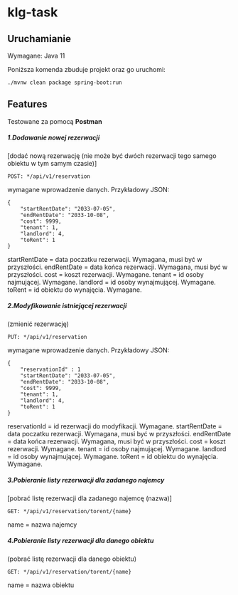 # klg-task

## Uruchamianie
Wymagane: Java 11

Poniższa komenda zbuduje projekt oraz go uruchomi:
```
./mvnw clean package spring-boot:run
```

## Features
Testowane za pomocą **Postman**

##### 1.Dodawanie nowej rezerwacji
[dodać nową rezerwację (nie może być dwóch rezerwacji tego samego obiektu w tym samym czasie)]
```
POST: */api/v1/reservation
```
wymagane wprowadzenie danych. Przykładowy JSON:
```
{
    "startRentDate": "2033-07-05",
    "endRentDate": "2033-10-08",
    "cost": 9999,
    "tenant": 1,
    "landlord": 4,
    "toRent": 1
}
```
startRentDate = data poczatku rezerwacji. Wymagana, musi być w przyszłości.
endRentDate = data końca rezerwacji. Wymagana, musi być w przyszłości.
cost = koszt rezerwacji. Wymagane.
tenant = id osoby najmującej. Wymagane.
landlord = id osoby wynajmującej. Wymagane.
toRent = id obiektu do wynajęcia. Wymagane.

##### 2.Modyfikowanie istniejącej rezerwacji
(zmienić rezerwację)
```
PUT: */api/v1/reservation
```
wymagane wprowadzenie danych. Przykładowy JSON:
```
{
    "reservationId" : 1
    "startRentDate": "2033-07-05",
    "endRentDate": "2033-10-08",
    "cost": 9999,
    "tenant": 1,
    "landlord": 4,
    "toRent": 1
}
```
reservationId = id rezerwacji do modyfikacji. Wymagane.
startRentDate = data poczatku rezerwacji. Wymagana, musi być w przyszłości.
endRentDate = data końca rezerwacji. Wymagana, musi być w przyszłości.
cost = koszt rezerwacji. Wymagane.
tenant = id osoby najmującej. Wymagane.
landlord = id osoby wynajmującej. Wymagane.
toRent = id obiektu do wynajęcia. Wymagane.

##### 3.Pobieranie listy rezerwacji dla zadanego najemcy
[pobrać listę rezerwacji dla zadanego najemcę (nazwa)]

```
GET: */api/v1/reservation/torent/{name}
```
name = nazwa najemcy

##### 4.Pobieranie listy rezerwacji dla danego obiektu
(pobrać listę rezerwacji dla danego obiektu)
```
GET: */api/v1/reservation/torent/{name}
```
name = nazwa obiektu

